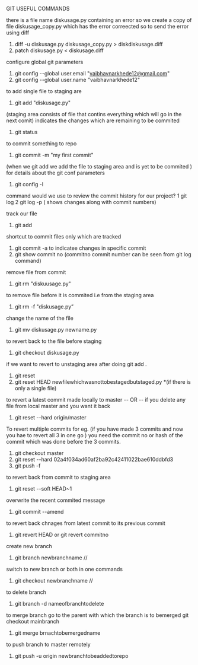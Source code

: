 GIT USEFUL COMMANDS


there is a file name diskusage.py containing an error so we create a copy of file diskusage_copy.py which has the error correected so to send the
error using diff

1.  diff -u diskusage.py diskusage_copy.py > diskdiskusage.diff
2.  patch diskusage.py < diskusage.diff

configure global git parameters

1.	git config --global user.email "vaibhavnarkhede12@gmail.com"
2.	git config --global user.name "vaibhavnarkhede12"

to add single file to staging are 
1.	git add "diskusage.py"

(staging area consists of file that contins everything which will go in the next comit)
indicates the changes which are remaining to be commited
1.	git status 

to commit something to repo
1.	git commit -m "my first commit" 

(when we git add we add the file to staging area and is yet to be commited )
for details about the git conf parameters
1.	git config -l

command would we use to review the commit history for our project?
1	git log 
2	git log -p ( shows changes along with commit numbers)

track our file
1.	git add 

shortcut to commit files only which are tracked
1.	git commit -a 
to indicatee changes in specific commit 
1.	git show commit no    (commitno  commit number can be seen from git log command)

remove file from commit 
1.	git rm "diskuusage.py" 

to remove file before it is commited i.e from the staging area
1.	git rm -f "diskusage.py”

 change the name of the file
1.	git mv diskusage.py newname.py 

to revert back to the file before staging 
1.	git checkout diskusage.py 

if we want to revert to unstaging area after doing git add .
1.	git reset 
2.	git reset HEAD newfilewhichwasnottobestagedbutstaged.py *(if there is only a single file)


to revert a latest commit made locally to master -- OR --  if you delete any file from local master and you want it back 
1.	git reset --hard origin/master  

To revert multiple commits for eg. (if you have made 3 commits and now you hae to revert all 3 in one go ) you need the commit no or hash of the commit which was done before the 3 commits.
1. git checkout master
2. git reset --hard  02a4f034ad60af2ba92c42411022bae610ddbfd3
3. git push -f

to revert back from commit to staging area
1.	git reset --soft HEAD~1 

overwrite the recent commited message
1.	git commit --amend 

to revert back chnages from latest commit to its previous commit 
1.	git revert HEAD or git revert commitno 

create new branch
1. git branch newbranchname //

switch to new branch or both in one commands
1.	git checkout newbranchname //

to delete branch
1.	git branch -d nameofbranchtodelete

to merge branch go to the parent with which the branch is to bemerged git checkout mainbranch
1.	git merge brnachtobemergedname

to push branch to master remotely
1.	git push -u origin newbranchtobeaddedtorepo














